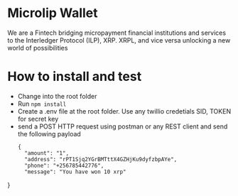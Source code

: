 # Microlip Wallet
We are a Fintech bridging micropayment financial institutions and services to the Interledger Protocol (ILP),
XRP. XRPL, and vice versa unlocking a new world of possibilities

# How to install and test
- Change into the root folder 
- Run `npm install`
- Create a .env file at the root folder. Use any twillio credetials SID, TOKEN for secret key
- send a POST HTTP request using postman or any REST client and send the following payload
  ```
  {
    "amount": "1",
    "address": "rPT1Sjq2YGrBMTttX4GZHjKu9dyfzbpAYe",
    "phone": "+256785442776",
    "message": "You have won 10 xrp"
}
  ```

